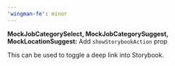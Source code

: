 ```yaml
---
'wingman-fe': minor
---
```


**MockJobCategorySelect, MockJobCategorySuggest, MockLocationSuggest:** Add `showStorybookAction` prop

This can be used to toggle a deep link into Storybook.
